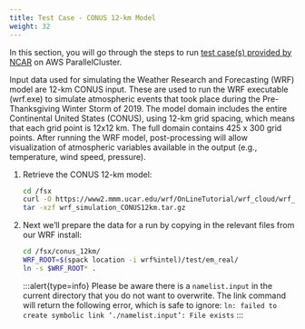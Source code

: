 ```yaml
---
title: Test Case - CONUS 12-km Model
weight: 32
--- 
```


In this section, you will go through the steps to run [test case(s) provided by NCAR](https://www2.mmm.ucar.edu/wrf/users/benchmark/benchdata_v422.html) on AWS ParallelCluster.

Input data used for simulating the Weather Research and Forecasting (WRF) model are 12-km CONUS input. These are used to run the WRF executable (wrf.exe) to simulate atmospheric events that took place during the Pre-Thanksgiving Winter Storm of 2019. The model domain includes the entire Continental United States (CONUS), using 12-km grid spacing, which means that each grid point is 12x12 km. The full domain contains 425 x 300 grid points. After running the WRF model, post-processing will allow visualization of atmospheric variables available in the output (e.g., temperature, wind speed, pressure).

1. Retrieve the CONUS 12-km model:

    ```bash
    cd /fsx
    curl -O https://www2.mmm.ucar.edu/wrf/OnLineTutorial/wrf_cloud/wrf_simulation_CONUS12km.tar.gz
    tar -xzf wrf_simulation_CONUS12km.tar.gz
    ```

2. Next we’ll prepare the data for a run by copying in the relevant files from our WRF install:

    ```bash
    cd /fsx/conus_12km/
    WRF_ROOT=$(spack location -i wrf%intel)/test/em_real/
    ln -s $WRF_ROOT* .
    ```

    :::alert{type=info}
    Please be aware there is a `namelist.input` in the current directory that you do not want to overwrite. The link command will return the following error, which is safe to ignore:
    `ln: failed to create symbolic link ‘./namelist.input’: File exists`
    :::
    
